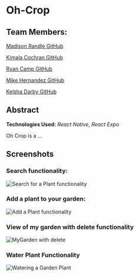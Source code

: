 # Oh-Crop

## Team Members:
[Madison Randle GitHub](https://github.com/madisonrandle)

[Kimala Cochran GitHub](https://github.com/kimalajoy)

[Ryan Camp GitHub](https://github.com/cmpprg)

[Mike Hernandez GitHub](https://github.com/mikez321)

[Kelsha Darby GitHub](https://github.com/kelshadarby)


## Abstract

**Technologies Used:**
*React Native*, *React Expo*

Oh Crop is a ...


## Screenshots

### Search functionality:
![Search for a Plant functionality](https://user-images.githubusercontent.com/54754467/88740274-f25f7e00-d0f9-11ea-8891-e5ab3414cc9c.gif)

### Add a plant to your garden:
![Add a Plant functionality](https://user-images.githubusercontent.com/54754467/88740190-bd532b80-d0f9-11ea-8945-6a0d04d56c8d.gif)

### View of my garden with delete functionality
![MyGarden with delete](https://user-images.githubusercontent.com/54754467/88740455-6d289900-d0fa-11ea-86ce-9bcc369443dc.gif)

### Water Plant Functionality
![Watering a Garden Plant](https://user-images.githubusercontent.com/54754467/88851509-15496b00-d1aa-11ea-92b2-8e6e0005a3b8.gif)
